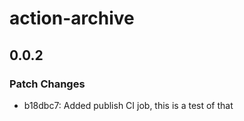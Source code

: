 # action-archive

## 0.0.2

### Patch Changes

- b18dbc7: Added publish CI job, this is a test of that
